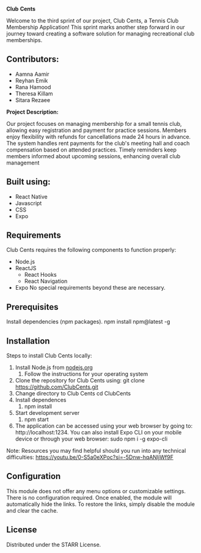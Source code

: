 **Club** **Cents**

Welcome to the third sprint of our project, Club Cents, a Tennis Club Membership Application! This sprint marks another step forward in our journey toward creating a software solution for managing recreational club memberships.

## Contributors:
* Aamna Aamir 
* Reyhan Emik 
* Rana Hamood 
* Theresa Killam
* Sitara Rezaee 

**Project** **Description:**

Our project focuses on managing membership for a small tennis club, allowing easy registration and payment for practice sessions. Members enjoy flexibility with refunds for cancellations made 24 hours in advance. The system handles rent payments for the club's meeting hall and coach compensation based on attended practices. Timely reminders keep members informed about upcoming sessions, enhancing overall club management
 
## Built using:
* React Native
* Javascript
* CSS
* Expo

## Requirements
Club Cents requires the following components to function properly:
* Node.js
* ReactJS
   * React Hooks
   * React Navigation
* Expo
No special requirements beyond these are necessary.

## Prerequisites

Install dependencies (npm packages).
        npm install npm@latest -g

## Installation

Steps to install Club Cents locally:

1. Install Node.js from [nodejs.org](https://nodejs.org/)
   1. Follow the instructions for your operating system
2. Clone the repository for Club Cents using:
git clone https://github.com/ClubCents.git
3. Change directory to Club Cents
cd ClubCents
4. Install dependences
   1. npm install
5. Start development server
   1. npm start
6. The application can be accessed using your web browser by going to: http://localhost:1234. You can also install Expo CLI on your mobile device or through your web browser: sudo npm i -g expo-cli
   

Note: Resources you may find helpful should you run into any technical difficulties: https://youtu.be/0-S5a0eXPoc?si=-5Dnw-hqANIjWf9F

## Configuration

This module does not offer any menu options or customizable settings. There is no configuration required. Once enabled, the module will automatically hide the links. To restore the links, simply disable the module and clear the cache.

## License

Distributed under the STARR License.
